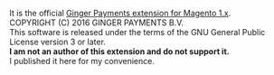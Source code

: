 It is the official [Ginger Payments extension for Magento 1.x](https://www.magentocommerce.com/magento-connect/ginger-payments.html).   
COPYRIGHT (C) 2016 GINGER PAYMENTS B.V.   
This software is released under the terms of the GNU General Public License version 3 or later.  
**I am not an author of this extension and do not support it.**  
I published it here for my convenience.
